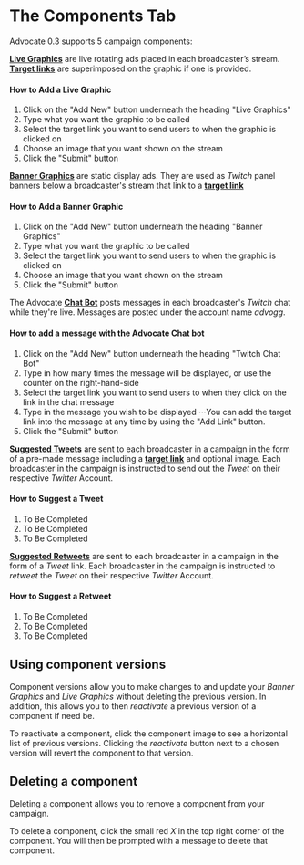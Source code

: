 # The Components Tab
Advocate 0.3 supports 5 campaign components:

<a href="http://advocate-docs.readthedocs.io/en/latest/2)%20Definitions/#live-graphics">**Live Graphics**</a> are live rotating ads placed in each broadcaster’s stream. <a href="http://advocate-docs.readthedocs.io/en/latest/2)%20Definitions/#target-links">**Target links**</a> are superimposed on the graphic if one is provided.

#### How to Add a Live Graphic

1. Click on the "Add New" button underneath the heading "Live Graphics"
2. Type what you want the graphic to be called
3. Select the target link you want to send users to when the graphic is clicked on
4. Choose an image that you want shown on the stream
5. Click the "Submit" button

<a href="http://advocate-docs.readthedocs.io/en/latest/2)%20Definitions/#banner-graphics">**Banner Graphics**</a> are static display ads. They are used as *Twitch* panel banners below a broadcaster's stream that link to a <a href="http://advocate-docs.readthedocs.io/en/latest/2)%20Definitions/#target-links">**target link**</a>

#### How to Add a Banner Graphic

1. Click on the "Add New" button underneath the heading "Banner Graphics"
2. Type what you want the graphic to be called
3. Select the target link you want to send users to when the graphic is clicked on
4. Choose an image that you want shown on the stream
5. Click the "Submit" button

The Advocate <a href="http://advocate-docs.readthedocs.io/en/latest/2)%20Definitions/#chat-bot">**Chat Bot**</a> posts messages in each broadcaster's *Twitch* chat while they're live. Messages are posted under the account name *advogg*.

#### How to add a message with the Advocate Chat bot

1. Click on the "Add New" button underneath the heading "Twitch Chat Bot"
2. Type in how many times the message will be displayed, or use the counter on the right-hand-side
3. Select the target link you want to send users to when they click on the link in the chat message
4. Type in the message you wish to be displayed
⋅⋅⋅You can add the target link into the message at any time by using the "Add Link" button.
5. Click the "Submit" button

<a href="http://advocate-docs.readthedocs.io/en/latest/2)%20Definitions/#suggested-tweets">**Suggested Tweets**</a> are sent to each broadcaster in a campaign in the form of a pre-made message including a <a href="http://advocate-docs.readthedocs.io/en/latest/2)%20Definitions/#target-links">**target link**</a> and optional image. Each broadcaster in the campaign is instructed to send out the *Tweet* on their respective *Twitter* Account.

#### How to Suggest a Tweet

1. To Be Completed
2. To Be Completed
3. To Be Completed

<a href="http://advocate-docs.readthedocs.io/en/latest/2)%20Definitions/#suggested-retweets">**Suggested Retweets**</a> are sent to each broadcaster in a campaign in the form of a *Tweet* link. Each broadcaster in the campaign is instructed to *retweet* the *Tweet* on their respective *Twitter* Account.

#### How to Suggest a Retweet

1. To Be Completed
2. To Be Completed
3. To Be Completed

## Using component versions

Component versions allow you to make changes to and update your *Banner Graphics* and *Live Graphics* without deleting the previous version. In addition, this allows you to then *reactivate* a previous version of a component if need be.

To reactivate a component, click the component image to see a horizontal list of previous versions. Clicking the *reactivate* button next to a chosen version will revert the component to that version.

## Deleting a component

Deleting a component allows you to remove a component from your campaign.

To delete a component, click the small red *X* in the top right corner of the component. You will then be prompted with a message to delete that component.
